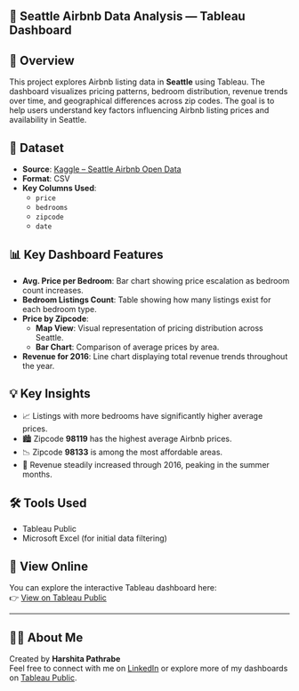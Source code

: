 ## 🏡 Seattle Airbnb Data Analysis — Tableau Dashboard

## 📌 Overview

This project explores Airbnb listing data in **Seattle** using Tableau. The dashboard visualizes pricing patterns, bedroom distribution, revenue trends over time, and geographical differences across zip codes. The goal is to help users understand key factors influencing Airbnb listing prices and availability in Seattle.

## 📁 Dataset

- **Source**: [Kaggle – Seattle Airbnb Open Data](https://www.kaggle.com/datasets/airbnb/seattle)
- **Format**: CSV
- **Key Columns Used**:
  - `price`
  - `bedrooms`
  - `zipcode`
  - `date`

## 📊 Key Dashboard Features

- **Avg. Price per Bedroom**: Bar chart showing price escalation as bedroom count increases.
- **Bedroom Listings Count**: Table showing how many listings exist for each bedroom type.
- **Price by Zipcode**:
  - **Map View**: Visual representation of pricing distribution across Seattle.
  - **Bar Chart**: Comparison of average prices by area.
- **Revenue for 2016**: Line chart displaying total revenue trends throughout the year.

## 💡 Key Insights

- 📈 Listings with more bedrooms have significantly higher average prices.
- 🏙️ Zipcode **98119** has the highest average Airbnb prices.
- 📉 Zipcode **98133** is among the most affordable areas.
- 📆 Revenue steadily increased through 2016, peaking in the summer months.

## 🛠 Tools Used

- Tableau Public
- Microsoft Excel (for initial data filtering)

## 🔗 View Online

You can explore the interactive Tableau dashboard here:  
👉 [View on Tableau Public](https://public.tableau.com/views/Book1_17520596062000/Dashboard1?:language=en-GB&:sid=&:redirect=auth&:display_count=n&:origin=viz_share_link)  

---

## 🙋‍♀️ About Me

Created by **Harshita Pathrabe**  
Feel free to connect with me on [LinkedIn](www.linkedin.com/in/harshita-pathrabe-27a596292) or explore more of my dashboards on [Tableau Public](https://public.tableau.com/app/profile/harshita.pathrabe/vizzes).
